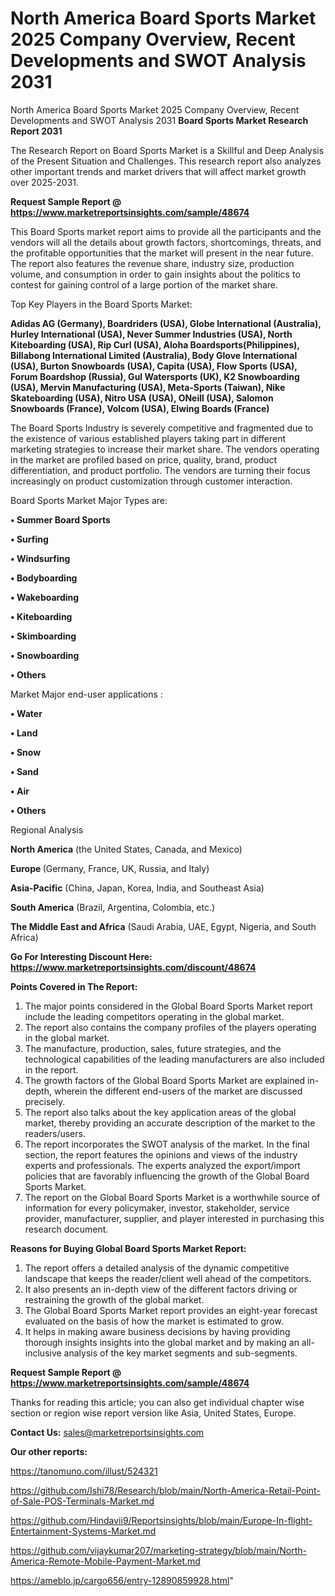# North America Board Sports Market 2025 Company Overview, Recent Developments and SWOT Analysis 2031
North America Board Sports Market 2025 Company Overview, Recent Developments and SWOT Analysis 2031
<strong>Board Sports Market Research Report 2031</strong>

The Research Report on Board Sports Market is a Skillful and Deep Analysis of the Present Situation and Challenges. This research report also analyzes other important trends and market drivers that will affect market growth over 2025-2031.

<strong>Request Sample Report @ <a href=https://www.marketreportsinsights.com/sample/48674>https://www.marketreportsinsights.com/sample/48674</a></strong>

This Board Sports market report aims to provide all the participants and the vendors will all the details about growth factors, shortcomings, threats, and the profitable opportunities that the market will present in the near future. The report also features the revenue share, industry size, production volume, and consumption in order to gain insights about the politics to contest for gaining control of a large portion of the market share.

Top Key Players in the Board Sports Market:

<strong>Adidas AG (Germany), Boardriders (USA), Globe International (Australia), Hurley International (USA), Never Summer Industries (USA), North Kiteboarding (USA), Rip Curl (USA), Aloha Boardsports(Philippines), Billabong International Limited (Australia), Body Glove International (USA), Burton Snowboards (USA), Capita (USA), Flow Sports (USA), Forum Boardshop (Russia), Gul Watersports (UK), K2 Snowboarding (USA), Mervin Manufacturing (USA), Meta-Sports (Taiwan), Nike Skateboarding (USA), Nitro USA (USA), ONeill (USA), Salomon Snowboards (France), Volcom (USA), Elwing Boards (France)</strong>

The Board Sports Industry is severely competitive and fragmented due to the existence of various established players taking part in different marketing strategies to increase their market share. The vendors operating in the market are profiled based on price, quality, brand, product differentiation, and product portfolio. The vendors are turning their focus increasingly on product customization through customer interaction.

Board Sports Market Major Types are:

<strong>•  Summer Board Sports

•  Surfing

•  Windsurfing

•  Bodyboarding

•  Wakeboarding

•  Kiteboarding

•  Skimboarding

•  Snowboarding

•  Others</strong>

Market Major end-user applications :

<strong>•  Water

•  Land

•  Snow

•  Sand

•  Air

•  Others</strong>

Regional Analysis

</u><strong><b>North America</b></strong> (the United States, Canada, and Mexico)

<strong><b>Europe </b></strong>(Germany, France, UK, Russia, and Italy)

<strong><b>Asia-Pacific</b></strong> (China, Japan, Korea, India, and Southeast Asia)

<strong><b>South America</b></strong> (Brazil, Argentina, Colombia, etc.)

<strong><b>The Middle East and Africa</b></strong> (Saudi Arabia, UAE, Egypt, Nigeria, and South Africa)

<strong>Go For Interesting Discount Here: <a href=https://www.marketreportsinsights.com/discount/48674>https://www.marketreportsinsights.com/discount/48674</a></strong>

<strong>Points Covered in The Report:</strong>
<ol>
  <li>The major points considered in the Global Board Sports Market report include the leading competitors operating in the global market.</li>
  <li>The report also contains the company profiles of the players operating in the global market.</li>
  <li>The manufacture, production, sales, future strategies, and the technological capabilities of the leading manufacturers are also included in the report.</li>
  <li>The growth factors of the Global Board Sports Market are explained in-depth, wherein the different end-users of the market are discussed precisely.</li>
  <li>The report also talks about the key application areas of the global market, thereby providing an accurate description of the market to the readers/users.</li>
  <li>The report incorporates the SWOT analysis of the market. In the final section, the report features the opinions and views of the industry experts and professionals. The experts analyzed the export/import policies that are favorably influencing the growth of the Global Board Sports Market.</li>
  <li>The report on the Global Board Sports Market is a worthwhile source of information for every policymaker, investor, stakeholder, service provider, manufacturer, supplier, and player interested in purchasing this research document.</li>
</ol>
<strong>Reasons for Buying Global Board Sports Market Report:</strong>

<ol>
  <li>The report offers a detailed analysis of the dynamic competitive landscape that keeps the reader/client well ahead of the competitors.</li>
  <li>It also presents an in-depth view of the different factors driving or restraining the growth of the global market.</li>
  <li>The Global Board Sports Market report provides an eight-year forecast evaluated on the basis of how the market is estimated to grow.</li>
  <li>It helps in making aware business decisions by having providing thorough insights insights into the global market and by making an all-inclusive analysis of the key market segments and sub-segments.</li>
</ol>
<strong>Request Sample Report @ <a href=https://www.marketreportsinsights.com/sample/48674>https://www.marketreportsinsights.com/sample/48674</a></strong>


Thanks for reading this article; you can also get individual chapter wise section or region wise report version like Asia, United States, Europe.

<strong>Contact Us:</strong>
sales@marketreportsinsights.com

<strong>Our other reports:</strong>

<a href=https://tanomuno.com/illust/524321>https://tanomuno.com/illust/524321</a>

<a href=https://github.com/Ishi78/Research/blob/main/North-America-Retail-Point-of-Sale-POS-Terminals-Market.md>https://github.com/Ishi78/Research/blob/main/North-America-Retail-Point-of-Sale-POS-Terminals-Market.md</a>

<a href=https://github.com/Hindavii9/Reportsinsights/blob/main/Europe-In-flight-Entertainment-Systems-Market.md>https://github.com/Hindavii9/Reportsinsights/blob/main/Europe-In-flight-Entertainment-Systems-Market.md</a>

<a href=https://github.com/vijaykumar207/marketing-strategy/blob/main/North-America-Remote-Mobile-Payment-Market.md>https://github.com/vijaykumar207/marketing-strategy/blob/main/North-America-Remote-Mobile-Payment-Market.md</a>

<a href=https://ameblo.jp/cargo656/entry-12890859928.html>https://ameblo.jp/cargo656/entry-12890859928.html</a>"
